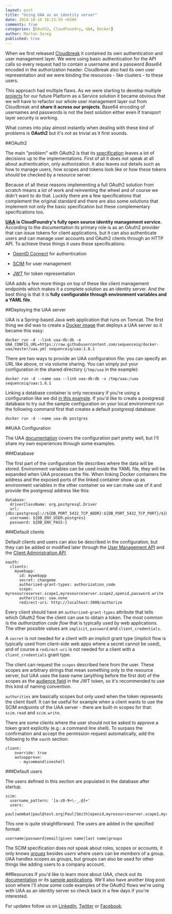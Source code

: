 ```yaml
---
layout: post
title: "Using UAA as an identity server"
date: 2014-10-16 16:23:59 +0200
comments: true
categories: [OAuth2, CloudFoundry, UAA, Docker]
author: Marton Sereg
published: true
---
```


When we first released [Cloudbreak](https://cloudbreak.sequenceiq.com/) it contained its own authentication and user management layer.
We were using basic authentication for the API calls so every request had to contain a username and a password *Base64* encoded in the authorization header.
Cloudbreak also had its own user representation and we were binding the resources - like clusters - to these users.

This approach had multiple flaws. As we were starting to develop multiple [projects](http://sequenceiq.com/periscope/) for our future Platform as a Service solution it became obvious that we will have to refactor our whole user management layer out from Cloudbreak and **share it across our projects**.
Base64 encoding of usernames and passwords is not the best solution either even if transport layer security is working.

What comes into play almost instantly when dealing with these kind of problems is **OAuth2** but it's not as trivial as it first sounds.

##OAuth2

The main "problem" with OAuth2 is that its [specification](http://tools.ietf.org/html/rfc6749) leaves a lot of decisions up to the implementations.
First of all it does not speak at all about authentication, only authorization. It also leaves out details such as how to manage users, how scopes and tokens look like or how these tokens should be checked by a resource server.

Because of all these reasons implementing a full OAuth2 solution from scratch means a *lot* of work and reinventing the wheel and of course we didn't want to do that.
Luckily there are a few specifications that complement the original standard and there are also some solutions that implement not only the basic specification but these complementary specifications too.

**[UAA](https://github.com/cloudfoundry/uaa) is CloudFoundry's fully open source identity management service.**
According to the documentation its primary role is as an OAuth2 provider that can issue tokens for client applications, but it can also authenticate users and can manage user accounts and OAuth2 clients through an HTTP API.
To achieve these things it uses these specifications:

- [OpenID Connect](http://openid.net/connect/) for authentication

- [SCIM](http://www.simplecloud.info/) for user management

- [JWT](http://self-issued.info/docs/draft-ietf-oauth-json-web-token.html) for token representation

UAA adds a few more things on top of these like client management endpoints which makes it a complete solution as an identity server.
And the best thing is that it is **fully configurable through environment variables and a YAML file**.

<!-- more --> 

##Deploying the UAA server

UAA is a Spring-based Java web application that runs on Tomcat. The first thing we did was to create a [Docker image](https://registry.hub.docker.com/u/sequenceiq/uaa/) that deploys a UAA server so it became this easy:
```
docker run -d --link uaa-db:db -e UAA_CONFIG_URL=https://raw.githubusercontent.com/sequenceiq/docker-uaa/master/uaa.yml sequenceiq/uaa:1.8.1
```
There are two ways to provide an UAA configuration file: you can specify an URL like above, or via volume sharing. You can simply put your configuration in the shared directory (`/tmp/uaa` in the example):
```
docker run -d --name uaa --link uaa-db:db -v /tmp/uaa:/uaa sequenceiq/uaa:1.8.1
```
Linking a database container is only necessary if you're using a configuration like we did [in this example](https://github.com/sequenceiq/docker-uaa/blob/master/uaa.yml).
If you'd like to create a postgresql database to try out the sample configuration on your local environment run the following command first that creates a default postgresql database:
```
docker run -d --name uaa-db postgres
```

##UAA Configuration

The UAA [documentation](https://github.com/cloudfoundry/uaa/blob/master/docs/Sysadmin-Guide.rst#configuration) covers the configuration part pretty well, but I'll share my own experiences through some examples.

###Database

The first part of the configuration file describes where the data will be stored. Environment variables can be used inside the YAML file, they will be expanded when UAA processes the file.
When linking Docker containers the address and the exposed ports of the linked container show up as environment variables in the other container so we can make use of it and provide the postgresql address like this:
```
database:
  driverClassName: org.postgresql.Driver
  url: jdbc:postgresql://${DB_PORT_5432_TCP_ADDR}:${DB_PORT_5432_TCP_PORT}/${DB_ENV_DB:postgres}
  username: ${DB_ENV_USER:postgres}
  password: ${DB_ENV_PASS:}
```

###Default clients

Default clients and users can also be described in the configuration, but they can be added or modified later through the [User Management API](https://github.com/cloudfoundry/uaa/blob/master/docs/UAA-APIs.rst#user-account-management-apis) and the [Client Administration API](https://github.com/cloudfoundry/uaa/blob/master/docs/UAA-APIs.rst#client-registration-administration-apis).

```
oauth:
  clients:
    mywebapp:
      id: mywebapp
      secret: changeme
      authorized-grant-types: authorization_code
      scope: myresourceserver.scope1,myresourceserver.scope2,openid,password.write
      authorities: uaa.none
      redirect-uri: http://localhost:3000/authorize
```
Every client should have an `authorized-grant-types` attribute that tells which OAuth2 flow the client can use to obtain a token. The most common is the *authorization code flow* that is typically used by web applications. The other possible values are `implicit`, `password` and `client_credentials`.

A `secret` is not needed for a client with an implicit grant type (implicit flow is typically used from client-side web apps where a secret cannot be used), and of course a `redirect-uri` is not needed for a client with a `client_credentials` grant type.

The client can request the `scopes` described here from the user. These scopes are arbitrary strings that mean something only to the resource server, but UAA uses the base name (anything before the first dot) of the scopes as the [audience field](http://tools.ietf.org/html/draft-ietf-oauth-json-web-token-25#section-4.1.3) in the JWT token, so it's recommended to use this kind of naming convention.

`authorities` are basically scopes but only used when the token represents the client itself. It can be useful for example when a client wants to use the SCIM endpoints of the UAA server - there are built-in scopes for that: `scim.read` and `scim.write`.

There are some clients where the user should not be asked to approve a token grant explicitly (e.g.: a command line shell). To surpass the confirmation and accept the permission request automatically, add the following to the `oauth` section:
```
client:
    override: true
    autoapprove:
      - mycommandlineshell
```

###Default users

The users defined in this section are populated in the database after startup.

```
scim:
  username_pattern: '[a-z0-9+\-_.@]+'
  users:
    - paul|wombat|paul@test.org|Paul|Smith|openid,myresourceserver.scope1,myresourceserver.scope2
```

This one is quite straightforward. The users are added in the specified format:
```
username|password|email|given name|last name|groups
```
The SCIM specification does not speak about roles, scopes or accounts, it only knows *[groups](http://www.simplecloud.info/specs/draft-scim-core-schema-01.html#group-resource)* besides *users* where users can be *members* of a group.
UAA handles scopes as groups, but groups can also be used for other things like adding users to a company account.

##Resources
If you'd like to learn more about UAA, check out its [documentation](https://github.com/cloudfoundry/uaa/tree/master/docs) or its [sample applications](https://github.com/cloudfoundry/uaa/tree/master/samples).
We'll also have another blog post soon where I'll show some code examples of the OAuth2 flows we're using with UAA as an identity server so check back in a few days if you're interested.

For updates follow us on [LinkedIn](https://www.linkedin.com/company/sequenceiq), [Twitter](https://twitter.com/sequenceiq) or [Facebook](https://www.facebook.com/sequenceiq).

